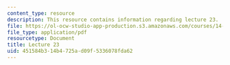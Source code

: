 ```yaml
---
content_type: resource
description: This resource contains information regarding lecture 23.
file: https://ol-ocw-studio-app-production.s3.amazonaws.com/courses/14-75-political-economy-and-economic-development-fall-2012/451584b314b4725ad09f5336078fda62_MIT14_75F12_Lec23.pdf
file_type: application/pdf
resourcetype: Document
title: Lecture 23
uid: 451584b3-14b4-725a-d09f-5336078fda62
---
```

